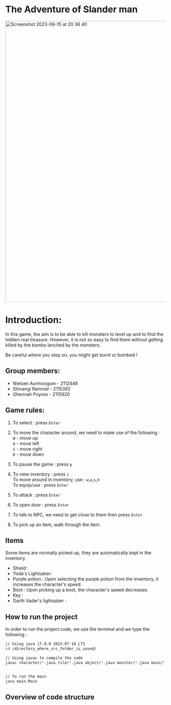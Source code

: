 # The Adventure of Slander man
<img width="880" alt="Screenshot 2023-08-15 at 20 36 40" src="https://github.com/Nielsen-Aurmoogum/RPG/assets/123058725/b165a38f-e2b2-42a1-ac9b-f84aa02b30b9">

# Introduction: 
In this game, the aim is to be able to kill monsters to level up and to find the hidden real treasure. However, it is not so easy to find them without getting killed by the bombs lanched by the monsters. 

Be careful where you step on, you might get burnt or bombed !
## Group members: 
* Nielsen Aurmoogum - 2112446
* Shivangi Ramnial - 2115392
* Ghennah Poyroo - 2115920

## Game rules:
1. To select : press `Enter `<br>
2. To move the character around, we need to make use of the following : 
<br> `W` - move up
<br> `A` - move left
<br> `S` - move right
<br> `D` - move down
3. To pause the game : press `p` <br>
4. To view inventory : press `i` <br>
To move around in inventory, use : `w`,`a`,`s`,`d`
<br> To equip/use : press `Enter`

5. To attack : press `Enter ` <br>

6. To open door : press `Enter  ` <br>
7. To talk to NPC, we need to get close to them then press `Enter`
8. To pick up an item, walk through the item.<br>

## Items
Some items are normally picked up, they are automatically kept in the inventory.
* Shield : 
* Yoda's Lightsaber:
* Purple potion : Upon selecting the purple potion from the inventory, it increases the character's speed.
* Boot : Upon picking up a boot, the character's speed decreases. 
* Key : 
* Darth Vader's lightsaber : 





## How to run the project 
In order to run the project code, we use the terminal and we type the following : 
```bash
// Using java 17.0.8 2023-07-18 LTS
cd /directory_where_src_folder_is_saved/ 

// Using javac to compile the code
javac character/*.java tile/*.java object/*.java monster/*.java main/*.java 


// To run the main
java main.Main

```
## Overview of code structure

